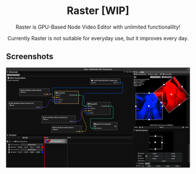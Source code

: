 <h1 align="center">Raster [WIP]</h1>
<p align="center">Raster is GPU-Based Node Video Editor with unlimited functionallity!</p>
<p align="center">Currently Raster is not suitable for everyday use, but it improves every day.</p>



## Screenshots
![PrimaryScreenshot](misc/gallery/LatestImage.png "")
